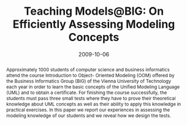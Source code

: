 ---
abstract: Approximately 1000 students of computer science and business informatics
  attend the course Introduction to Object- Oriented Modeling (OOM) offered by the
  Business Informatics Group (BIG) of the Vienna University of Technology each year
  in order to learn the basic concepts of the Unified Modeling Language (UML) and
  to obtain a certificate. For finishing the course successfully, the students must
  pass three small tests where they have to prove their theoretical knowledge about
  UML concepts as well as their ability to apply this knowledge in practical exercises.
  In this paper we report our experiences in assessing the modeling knowledge of our
  students and we reveal how we design the tests.
authors:
- Marion Scholz
- Martina Seidl
- Gerti Kappel
date: '2009-10-06'
featured: false
publication_types:
- '0'
publishDate: '2009-10-06'
title: 'Teaching Models@BIG: On Efficiently Assessing Modeling Concepts'
url_pdf: http://publik.tuwien.ac.at/files/PubDat_178028.pdf
---